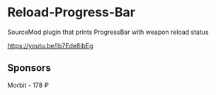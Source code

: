 # Reload-Progress-Bar
SourceMod plugin that prints ProgressBar with weapon reload status

https://youtu.be/Ib7Ede8ibEg

Sponsors
--------
Morbit - 178 ₽